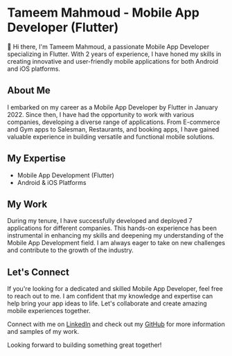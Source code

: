# Tameem Mahmoud - Mobile App Developer (Flutter)

👋 Hi there, I'm Tameem Mahmoud, a passionate Mobile App Developer specializing in Flutter. With 2 years of experience, I have honed my skills in creating innovative and user-friendly mobile applications for both Android and iOS platforms.

## About Me
I embarked on my career as a Mobile App Developer by Flutter in January 2022. Since then, I have had the opportunity to work with various companies, developing a diverse range of applications. From E-commerce and Gym apps to Salesman, Restaurants, and booking apps, I have gained valuable experience in building versatile and functional mobile solutions.

## My Expertise
- Mobile App Development (Flutter)
- Android & iOS Platforms

## My Work
During my tenure, I have successfully developed and deployed 7 applications for different companies. This hands-on experience has been instrumental in enhancing my skills and deepening my understanding of the Mobile App Development field. I am always eager to take on new challenges and contribute to the growth of the industry.

## Let's Connect
If you're looking for a dedicated and skilled Mobile App Developer, feel free to reach out to me. I am confident that my knowledge and expertise can help bring your app ideas to life. Let's collaborate and create amazing mobile experiences together.

Connect with me on [LinkedIn](https://www.linkedin.com/in/tameem-mahmoud) and check out my [GitHub](https://github.com/tameem-dev) for more information and samples of my work.

Looking forward to building something great together!
